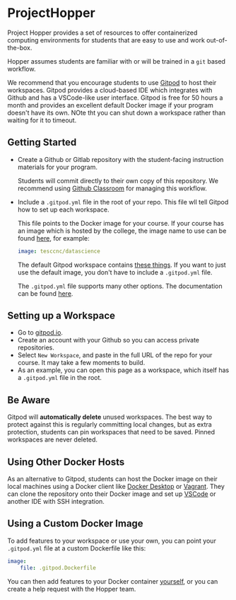 # ProjectHopper

Project Hopper provides a set of resources to offer containerized computing environments for students that are easy to use and work out-of-the-box.

Hopper assumes students are familiar with or will be trained in a `git` based workflow.

We recommend that you encourage students to use [Gitpod](https://gitpod.io/about) to host their workspaces. Gitpod provides a cloud-based IDE which integrates with Github and has a VSCode-like user interface. Gitpod is free for 50 hours a month and provides an excellent default Docker image if your program doesn't have its own. NOte tht you can shut down a workspace rather than waiting for it to timeout.

## Getting Started

- Create a Github or Gitlab repository with the student-facing instruction materials for your program.

    Students will commit directly to their own copy of this repository. We recommend using [Github Classroom](https://classroom.github.com/) for managing this workflow.

- Include a `.gitpod.yml` file in the root of your repo. This file wll tell Gitpod how to set up each workspace.

    This file points to the Docker image for your course. If your course has an image which is hosted by the college, the image name to use can be found [here](https://hub.docker.com/u/tesccnc), for example:

    ```yml
    image: tesccnc/datascience
    ```

    The default Gitpod workspace contains [these things](https://github.com/gitpod-io/workspace-images/blob/481f7600b725e0ab507fbf8377641a562a475625/dazzle.yaml#L18). If you want to just use the default image, you don't have to include a `.gitpod.yml` file.

    The `.gitpod.yml` file supports many other options. The documentation can be found [here](https://www.gitpod.io/docs/references/gitpod-yml).

## Setting up a Workspace

- Go to [gitpod.io](https://gitpod.io).
- Create an account with your Github so you can access private repositories.
- Select `New Workspace`, and paste in the full URL of the repo for your course.
    It may take a few moments to build.
- As an example, you can open this page as a workspace, which itself has a `.gitpod.yml` file in the root.

## Be Aware

Gitpod will **automatically delete** unused workspaces. The best way to protect against this is regularly committing local changes, but as extra protection, students can pin workspaces that need to be saved. Pinned workspaces are never deleted.

## Using Other Docker Hosts

As an alternative to Gitpod, students can host the Docker image on their local machines using a Docker client like [Docker Desktop](https://www.docker.com/products/docker-desktop/) or [Vagrant](https://www.vagrantup.com/). They can clone the repository onto their Docker image and set up [VSCode](https://code.visualstudio.com/docs/remote/ssh) or another IDE with SSH integration.

## Using a Custom Docker Image

To add features to your workspace or use your own, you can point your `.gitpod.yml` file at a custom Dockerfile like this:

```yml
image:
    file: .gitpod.Dockerfile
```

You can then add features to your Docker container [yourself](https://docs.docker.com/engine/reference/builder/), or you can create a help request with the Hopper team.

